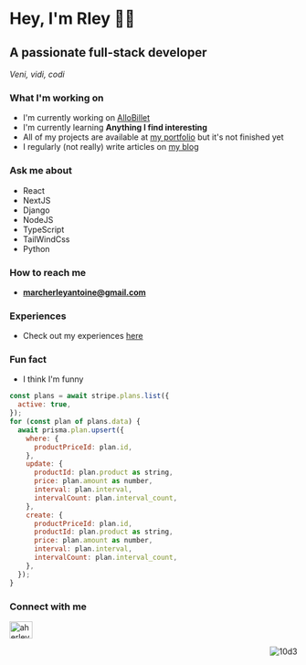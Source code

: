 # Hey, I'm Rley 👋🏼

## A passionate full-stack developer

*Veni, vidi, codi*

### What I'm working on
- I'm currently working on [AlloBillet](https://github.com/10d3/maplas.git)
- I'm currently learning **Anything I find interesting**
- All of my projects are available at [my portfolio](https://amherley.vercel.app/) but it's not finished yet
- I regularly (not really) write articles on [my blog](https://amherley.vercel.app/blog)

### Ask me about
- React
- NextJS
- Django
- NodeJS
- TypeScript
- TailWindCss
- Python

### How to reach me
- **marcherleyantoine@gmail.com**

### Experiences
- Check out my experiences [here](https://herley.netlify.app/certificat.pdf)

### Fun fact
- I think I'm funny

```jsx
const plans = await stripe.plans.list({
  active: true,
});
for (const plan of plans.data) {
  await prisma.plan.upsert({
    where: {
      productPriceId: plan.id,
    },
    update: {
      productId: plan.product as string,
      price: plan.amount as number,
      interval: plan.interval,
      intervalCount: plan.interval_count,
    },
    create: {
      productPriceId: plan.id,
      productId: plan.product as string,
      price: plan.amount as number,
      interval: plan.interval,
      intervalCount: plan.interval_count,
    },
  });
}
```

### Connect with me
<a href="https://linkedin.com/in/aherleym" target="blank">
  <img align="center" src="https://raw.githubusercontent.com/rahuldkjain/github-profile-readme-generator/master/src/images/icons/Social/linked-in-alt.svg" alt="aherleym" height="30" width="40" />
</a>

<p align="right">
  <img src="https://komarev.com/ghpvc/?username=10d3&label=Profile%20views&color=0e75b6&style=flat" alt="10d3" />
</p>
